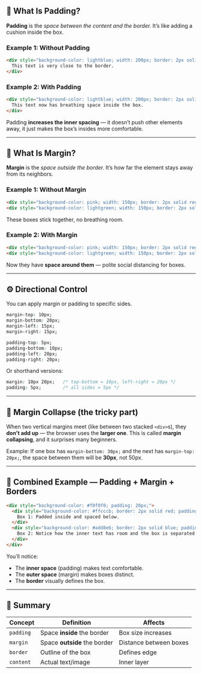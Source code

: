 
## 🎁 What Is **Padding**?

**Padding** is the *space between the content and the border.*
It’s like adding a cushion inside the box.

### Example 1: Without Padding

```html
<div style="background-color: lightblue; width: 200px; border: 2px solid blue;">
  This text is very close to the border.
</div>
```

### Example 2: With Padding

```html
<div style="background-color: lightblue; width: 200px; border: 2px solid blue; padding: 20px;">
  This text now has breathing space inside the box.
</div>
```

Padding **increases the inner spacing** — it doesn’t push other elements away, it just makes the box’s insides more comfortable.

---

## 🌳 What Is **Margin**?

**Margin** is the *space outside the border.*
It’s how far the element stays away from its neighbors.

### Example 1: Without Margin

```html
<div style="background-color: pink; width: 150px; border: 2px solid red;">Box 1</div>
<div style="background-color: lightgreen; width: 150px; border: 2px solid green;">Box 2</div>
```

These boxes stick together, no breathing room.

### Example 2: With Margin

```html
<div style="background-color: pink; width: 150px; border: 2px solid red; margin: 10px;">Box 1</div>
<div style="background-color: lightgreen; width: 150px; border: 2px solid green; margin: 10px;">Box 2</div>
```

Now they have **space around them** — polite social distancing for boxes.

---

## ⚙️ Directional Control

You can apply margin or padding to specific sides.

```css
margin-top: 10px;
margin-bottom: 20px;
margin-left: 15px;
margin-right: 15px;

padding-top: 5px;
padding-bottom: 10px;
padding-left: 20px;
padding-right: 20px;
```

Or shorthand versions:

```css
margin: 10px 20px;   /* top-bottom = 10px, left-right = 20px */
padding: 5px;        /* all sides = 5px */
```

---

## 🧠 Margin Collapse (the tricky part)

When two vertical margins meet (like between two stacked `<div>`s), they **don’t add up** — the browser uses the **larger one**.
This is called **margin collapsing**, and it surprises many beginners.

Example:
If one box has `margin-bottom: 30px;` and the next has `margin-top: 20px;`, the space between them will be **30px**, not 50px.

---

## 🌈 Combined Example — Padding + Margin + Borders

```html
<div style="background-color: #f0f0f0; padding: 20px;">
  <div style="background-color: #ffcccb; border: 2px solid red; padding: 15px; margin-bottom: 10px;">
    Box 1: Padded inside and spaced below.
  </div>
  <div style="background-color: #add8e6; border: 2px solid blue; padding: 15px; margin-top: 10px;">
    Box 2: Notice how the inner text has room and the box is separated from Box 1.
  </div>
</div>
```

You’ll notice:

* The **inner space** (padding) makes text comfortable.
* The **outer space** (margin) makes boxes distinct.
* The **border** visually defines the box.

---

## 🧾 Summary

| Concept   | Definition                   | Affects                |
| --------- | ---------------------------- | ---------------------- |
| `padding` | Space **inside** the border  | Box size increases     |
| `margin`  | Space **outside** the border | Distance between boxes |
| `border`  | Outline of the box           | Defines edge           |
| `content` | Actual text/image            | Inner layer            |

